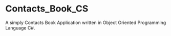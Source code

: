 # Contacts_Book_CS
A simply Contacts Book Application written in Object Oriented Programming Language C#.
